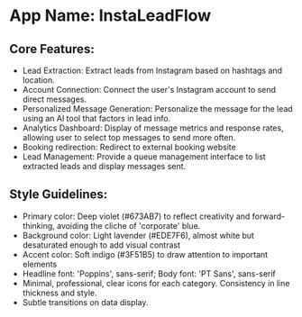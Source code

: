 # **App Name**: InstaLeadFlow

## Core Features:

- Lead Extraction: Extract leads from Instagram based on hashtags and location.
- Account Connection: Connect the user's Instagram account to send direct messages.
- Personalized Message Generation: Personalize the message for the lead using an AI tool that factors in lead info.
- Analytics Dashboard: Display of message metrics and response rates, allowing user to select top messages to send more often.
- Booking redirection: Redirect to external booking website
- Lead Management: Provide a queue management interface to list extracted leads and display messages sent. 

## Style Guidelines:

- Primary color: Deep violet (#673AB7) to reflect creativity and forward-thinking, avoiding the cliche of 'corporate' blue.
- Background color: Light lavender (#EDE7F6), almost white but desaturated enough to add visual contrast
- Accent color: Soft indigo (#3F51B5) to draw attention to important elements
- Headline font: 'Poppins', sans-serif; Body font: 'PT Sans', sans-serif
- Minimal, professional, clear icons for each category. Consistency in line thickness and style.
- Subtle transitions on data display.